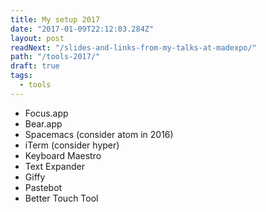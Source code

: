 ```yaml
---
title: My setup 2017
date: "2017-01-09T22:12:03.284Z"
layout: post
readNext: "/slides-and-links-from-my-talks-at-madexpo/"
path: "/tools-2017/"
draft: true
tags:
  - tools
---
```


* Focus.app
* Bear.app
* Spacemacs (consider atom in 2016)
* iTerm (consider hyper)
* Keyboard Maestro
* Text Expander
* Giffy
* Pastebot
* Better Touch Tool
